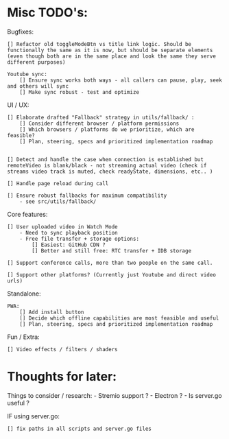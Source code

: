 # Misc TODO's:

Bugfixes:

    [] Refactor old toggleModeBtn vs title link logic. Should be functionally the same as it is now, but should be separate elements (even though both are in the same place and look the same they serve different purposes)

    Youtube sync:
        [] Ensure sync works both ways - all callers can pause, play, seek and others will sync
        [] Make sync robust - test and optimize

UI / UX:

    [] Elaborate drafted "Fallback" strategy in utils/fallback/ :
        [] Consider different browser / platform permissions
        [] Which browsers / platforms do we prioritize, which are feasible?
        [] Plan, steering, specs and prioritized implementation roadmap


    [] Detect and handle the case when connection is established but remoteVideo is blank/black - not streaming actual video (check if streams video track is muted, check readyState, dimensions, etc.. )

    [] Handle page reload during call

    [] Ensure robust fallbacks for maximum compatibility
        - see src/utils/fallback/

Core features:

    [] User uploaded video in Watch Mode
        - Need to sync playback position
        - Free file transfer + storage options:
            [] Easiest: GitHub CDN ?
            [] Better and still free: RTC transfer + IDB storage

    [] Support conference calls, more than two people on the same call.

    [] Support other platforms? (Currently just Youtube and direct video urls)

Standalone:

    PWA:
        [] Add install button
        [] Decide which offline capabilities are most feasible and useful
        [] Plan, steering, specs and prioritized implementation roadmap

Fun / Extra:

    [] Video effects / filters / shaders

# Thoughts for later:

Things to consider / research: - Stremio support ? - Electron ? - Is server.go useful ?

IF using server.go:

    [] fix paths in all scripts and server.go files

